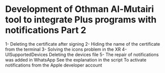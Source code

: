 # Development of Othman Al-Mutairi tool to integrate Plus programs with notifications Part 2

1- Deleting the certificate after signing 
2- Hiding the name of the certificate from the terminal 
3- Solving the icons problem in the XR 
4- UISupportedDevices Deleting the devices file 
5- The repair of notifications was added in WhatsApp See the explanation in the script To activate notifications from the Apple developer account
